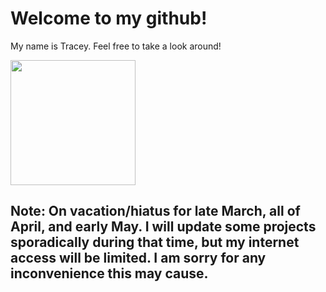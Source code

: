 # Welcome to my github!
My name is Tracey. Feel free to take a look around!

<img src="https://user-images.githubusercontent.com/7820165/219100820-6d3aa336-fa56-4899-9119-24424b511aae.jpg" width="200">

## Note: On vacation/hiatus for late March, all of April, and early May. I will update some projects sporadically during that time, but my internet access will be limited. I am sorry for any inconvenience this may cause.
